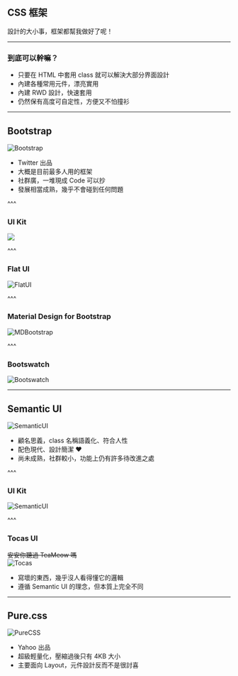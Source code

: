 ## CSS 框架
設計的大小事，框架都幫我做好了呢！

---

### 到底可以幹嘛？
* 只要在 HTML 中套用 class 就可以解決大部分界面設計
* 內建各種常用元件，漂亮實用
* 內建 RWD 設計，快速套用
* 仍然保有高度可自定性，方便又不怕撞衫

---

## Bootstrap
![Bootstrap](./assets/css_framework/bootstrap_intro.jpg)

* Twitter 出品
* 大概是目前最多人用的框架
* 社群廣，一堆現成 Code 可以抄
* 發展相當成熟，幾乎不會碰到任何問題

^^^

### UI Kit
![](./assets/css_framework/bootstrap_kit.png)

^^^

### Flat UI
![FlatUI](./assets/css_framework/flatui_kit.png)

^^^

### Material Design for Bootstrap
![MDBootstrap](./assets/css_framework/mdbootstrap_intro.png)

^^^

### Bootswatch
![Bootswatch](./assets/css_framework/bootswatch_intro.png)


---

## Semantic UI

![SemanticUI](./assets/css_framework/semantic_intro.png)

* 顧名思義，class 名稱語義化、符合人性
* 配色現代、設計簡潔 ♥
* 尚未成熟，社群較小，功能上仍有許多待改進之處

^^^

### UI Kit
![SemanticUI](./assets/css_framework/semantic_kit.jpg)

^^^

### Tocas UI
~~安安你聽過 TeaMeow 嗎~~   
![Tocas](./assets/css_framework/tocas_intro.png)

* 寫壞的東西，幾乎沒人看得懂它的邏輯
* 遵循 Semantic UI 的理念，但本質上完全不同

---

## Pure.css
![PureCSS](./assets/css_framework/purecss_intro.jpg)

* Yahoo 出品
* 超級輕量化，壓縮過後只有 4KB 大小
* 主要面向 Layout，元件設計反而不是很討喜